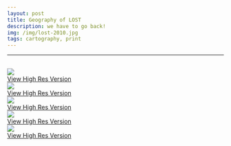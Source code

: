 ```yaml
---
layout: post
title: Geography of LOST
description: we have to go back!
img: /img/lost-2010.jpg
tags: cartography, print
---
```


<hr>

<br/>
<div class="img_row">
	<img class="col three" src="{{ site.baseurl }}/img/lost-2008.jpg"/>
</div>
<div class="col three caption">
    <a href="{{ site.baseurl l}}/img/lost-2008.jpg" target="_blank">View High Res Version</a>
</div>
<div class="img_row">
	<img class="col three" src="{{ site.baseurl }}/img/lost-2010.jpg"/>
</div>
<div class="col three caption">
    <a href="{{ site.baseurl l}}/img/lost-2010.jpg" target="_blank">View High Res Version</a>
</div>
<div class="img_row">
	<img class="col three" src="{{ site.baseurl }}/img/lost-815.png"/>
</div>
<div class="col three caption">
    <a href="{{ site.baseurl l}}/img/lost-815.png" target="_blank">View High Res Version</a>
</div>
<div class="img_row">
	<img class="col three" src="{{ site.baseurl }}/img/lost-blue.png"/>
</div>
<div class="col three caption">
    <a href="{{ site.baseurl l}}/img/lost-blue.png" target="_blank">View High Res Version</a>
</div>
<div class="img_row">
	<img class="col three" src="{{ site.baseurl }}/img/lost-card.jpg"/>
</div>
<div class="col three caption">
    <a href="{{ site.baseurl l}}/img/lost-card.jpg" target="_blank">View High Res Version</a>
</div>

